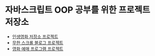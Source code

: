 # 자바스크립트 OOP 공부를 위한 프로젝트 저장소

- [인생영화 저장소 프로젝트](https://github.com/moonheekim0118/OOP_practice/tree/master/movieList)  
- [무한 스크롤 블로그 프로젝트](https://github.com/moonheekim0118/OOP_practice/tree/master/blog)
- [영화 예매 프로그램 프로젝트](https://github.com/moonheekim0118/OOP_practice/tree/master/booking%20system) 
